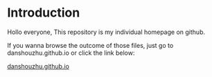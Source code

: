 # Introduction

Hollo everyone, This repository is my individual homepage on github.

If you wanna browse the outcome of those files, just go to danshouzhu.github.io or click the link below:

[danshouzhu.github.io](https://danshouzhu.github.io)


